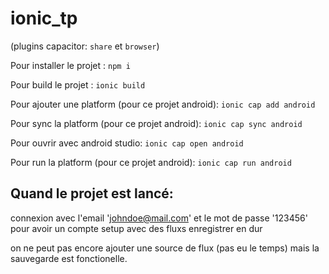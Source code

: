 # ionic_tp

(plugins capacitor: `share` et `browser`)

Pour installer le projet :
`npm i`

Pour build le projet :
`ionic build`

Pour ajouter une platform (pour ce projet android):
`ionic cap add android`

Pour sync la platform (pour ce projet android):
`ionic cap sync android`

Pour ouvrir avec android studio:
`ionic cap open android`

Pour run la platform (pour ce projet android):
`ionic cap run android`


## Quand le projet est lancé:

connexion avec l'email 'johndoe@mail.com' et le mot de passe '123456' pour avoir un compte setup avec des fluxs enregistrer en dur

on ne peut pas encore ajouter une source de flux (pas eu le temps) mais la sauvegarde est fonctionelle.




